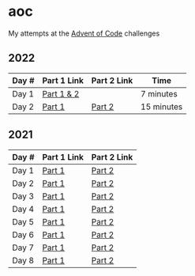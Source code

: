 # aoc

My attempts at the [Advent of Code](https://adventofcode.com/) challenges

## 2022

| Day # | Part 1 Link | Part 2 Link | Time |
| -- | -- | -- | -- |
| Day 1 | [Part 1 & 2](./2022/day-1/) | | 7 minutes |
| Day 2 | [Part 1](./2022/day-2/part-1) | [Part 2](./2022/day-2/part-2) | 15 minutes |

## 2021

| Day # | Part 1 Link | Part 2 Link |
| -- | -- | -- |
| Day 1 | [Part 1](./2021/day-1/part-1) | [Part 2](./2021/day-1/part-2)
| Day 2 | [Part 1](./2021/day-2/part-1) | [Part 2](./2021/day-2/part-2)
| Day 3 | [Part 1](./2021/day-3/part-1) | [Part 2](./2021/day-3/part-2)
| Day 4 | [Part 1](./2021/day-4/part-1) | [Part 2](./2021/day-4/part-2)
| Day 5 | [Part 1](./2021/day-5/part-1) | [Part 2](./2021/day-5/part-2)
| Day 6 | [Part 1](./2021/day-6/part-1) | [Part 2](./2021/day-6/part-2)
| Day 7 | [Part 1](./2021/day-7/part-1) | [Part 2](./2021/day-7/part-2)
| Day 8 | [Part 1](./2021/day-8/part-1) | [Part 2](./2021/day-8/part-2)
